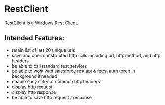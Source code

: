 
RestClient
==========

RestClient is a Windows Rest Client.

Intended Features:
------------------
* retain list of last 20 unique urls
* save and open constructed http calls including url, http method, and http headers
* be able to call standard rest services
* be able to work with salesforce rest api & fetch auth token in background if needed
* enable easy entry of common http headers
* display http request
* display http response
* be able to save http request / response 

